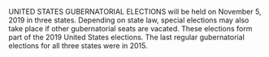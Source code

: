 UNITED STATES GUBERNATORIAL ELECTIONS will be held on November 5, 2019 in three states. Depending on state law, special elections may also take place if other gubernatorial seats are vacated. These elections form part of the 2019 United States elections. The last regular gubernatorial elections for all three states were in 2015.
